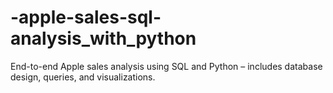 # -apple-sales-sql-analysis_with_python
End-to-end Apple sales analysis using SQL and Python – includes database design, queries, and visualizations.
